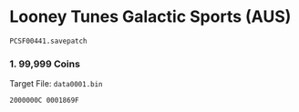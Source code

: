 #  Looney Tunes Galactic Sports (AUS)

`PCSF00441.savepatch`

### 1. 99,999 Coins

Target File: `data0001.bin`

```
2000000C 0001869F
```

